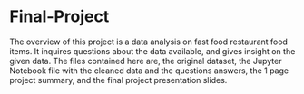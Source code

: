 # Final-Project
The overview of this project is a data analysis on fast food restaurant food items. It inquires questions about the data available, and gives insight on the given data. The files contained here are, the original dataset, the Jupyter Notebook file with the cleaned data and the questions answers, the 1 page project summary, and the final project presentation slides.
